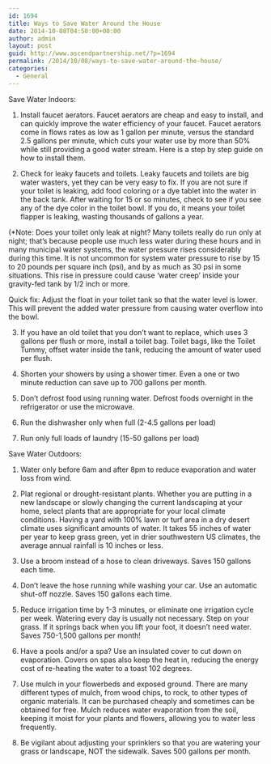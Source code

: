 ```yaml
---
id: 1694
title: Ways to Save Water Around the House
date: 2014-10-08T04:50:00+00:00
author: admin
layout: post
guid: http://www.ascendpartnership.net/?p=1694
permalink: /2014/10/08/ways-to-save-water-around-the-house/
categories:
  - General
---
```

Save Water Indoors:

1. Install faucet aerators. Faucet aerators are cheap and easy to install, and can quickly improve the water efficiency of your faucet. Faucet aerators come in flows rates as low as 1 gallon per minute, versus the standard 2.5 gallons per minute, which cuts your water use by more than 50% while still providing a good water stream. Here is a step by step guide on how to install them.

2. Check for leaky faucets and toilets. Leaky faucets and toilets are big water wasters, yet they can be very easy to fix. If you are not sure if your toilet is leaking, add food coloring or a dye tablet into the water in the back tank. After waiting for 15 or so minutes, check to see if you see any of the dye color in the toilet bowl. If you do, it means your toilet flapper is leaking, wasting thousands of gallons a year.

(*Note: Does your toilet only leak at night? Many toilets really do run only at night; that&#8217;s because people use much less water during these hours and in many municipal water systems, the water pressure rises considerably during this time. It is not uncommon for system water pressure to rise by 15 to 20 pounds per square inch (psi), and by as much as 30 psi in some situations. This rise in pressure could cause &#8216;water creep&#8217; inside your gravity-fed tank by 1/2 inch or more.

Quick fix: Adjust the float in your toilet tank so that the water level is lower. This will prevent the added water pressure from causing water overflow into the bowl.

3. If you have an old toilet that you don&#8217;t want to replace, which uses 3 gallons per flush or more, install a toilet bag. Toilet bags, like the Toilet Tummy, offset water inside the tank, reducing the amount of water used per flush.

4. Shorten your showers by using a shower timer. Even a one or two minute reduction can save up to 700 gallons per month.

5. Don&#8217;t defrost food using running water. Defrost foods overnight in the refrigerator or use the microwave.

6. Run the dishwasher only when full (2-4.5 gallons per load)

7. Run only full loads of laundry (15-50 gallons per load)

Save Water Outdoors:

1. Water only before 6am and after 8pm to reduce evaporation and water loss from wind.

2. Plat regional or drought-resistant plants. Whether you are putting in a new landscape or slowly changing the current landscaping at your home, select plants that are appropriate for your local climate conditions. Having a yard with 100% lawn or turf area in a dry desert climate uses significant amounts of water. It takes 55 inches of water per year to keep grass green, yet in drier southwestern US climates, the average annual rainfall is 10 inches or less.

3. Use a broom instead of a hose to clean driveways. Saves 150 gallons each time.

4. Don&#8217;t leave the hose running while washing your car. Use an automatic shut-off nozzle. Saves 150 gallons each time.

5. Reduce irrigation time by 1-3 minutes, or eliminate one irrigation cycle per week. Watering every day is usually not necessary. Step on your grass. If it springs back when you lift your foot, it doesn&#8217;t need water. Saves 750-1,500 gallons per month!

6. Have a pools and/or a spa? Use an insulated cover to cut down on evaporation. Covers on spas also keep the heat in, reducing the energy cost of re-heating the water to a toast 102 degrees.

7. Use mulch in your flowerbeds and exposed ground. There are many different types of mulch, from wood chips, to rock, to other types of organic materials. It can be purchased cheaply and sometimes can be obtained for free. Mulch reduces water evaporation from the soil, keeping it moist for your plants and flowers, allowing you to water less frequently.

8. Be vigilant about adjusting your sprinklers so that you are watering your grass or landscape, NOT the sidewalk. Saves 500 gallons per month.